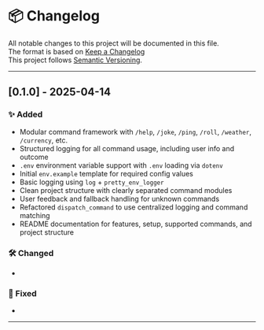 # 📦 Changelog

All notable changes to this project will be documented in this file.  
The format is based on [Keep a Changelog](https://keepachangelog.com/en/1.0.0/)  
This project follows [Semantic Versioning](https://semver.org/).

---

## [0.1.0] - 2025-04-14
### ✨ Added

- Modular command framework with `/help`, `/joke`, `/ping`, `/roll`, `/weather`, `/currency`, etc.
- Structured logging for all command usage, including user info and outcome
- `.env` environment variable support with `.env` loading via `dotenv`
- Initial `env.example` template for required config values
- Basic logging using `log` + `pretty_env_logger`
- Clean project structure with clearly separated command modules
- User feedback and fallback handling for unknown commands
- Refactored `dispatch_command` to use centralized logging and command matching
- README documentation for features, setup, supported commands, and project structure

### 🛠 Changed

- 

### 🐞 Fixed

- 

---